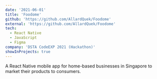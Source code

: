 ```yaml
---
date: '2021-06-01'
title: 'Foodome'
github: 'https://github.com/AllardQuek/Foodome'
external: 'https://github.com/AllardQuek/Foodome'
tech:
  - React Native
  - JavaScript 
  - Figma
company: 'DSTA CodeEXP 2021 (Hackathon)'
showInProjects: true
---
```


A React Native mobile app for home-based businesses in Singapore to market their products to consumers. 